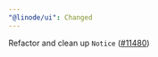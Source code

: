 ```yaml
---
"@linode/ui": Changed
---
```


Refactor and clean up `Notice` ([#11480](https://github.com/linode/manager/pull/11480))
